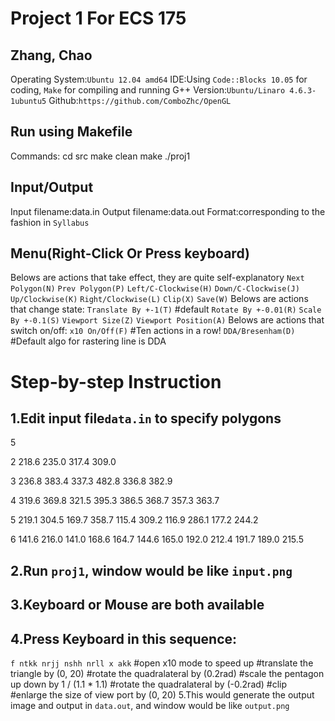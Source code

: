 Project 1 For ECS 175
=====================
Zhang, Chao
-----------
Operating System:`Ubuntu 12.04 amd64`
IDE:Using `Code::Blocks 10.05` for coding, `Make` for compiling and running
G++ Version:`Ubuntu/Linaro 4.6.3-1ubuntu5`
Github:`https://github.com/ComboZhc/OpenGL`

Run using Makefile
------------------
Commands:
cd src
make clean
make
./proj1

Input/Output
------------
Input filename:data.in
Output filename:data.out
Format:corresponding to the fashion in `Syllabus`

Menu(Right-Click Or Press keyboard)
-----------------
Belows are actions that take effect, they are quite self-explanatory
`Next Polygon(N)`
`Prev Polygon(P)`
`Left/C-Clockwise(H)`
`Down/C-Clockwise(J)`
`Up/Clockwise(K)`
`Right/Clockwise(L)`
`Clip(X)`
`Save(W)`
Belows are actions that change state:
`Translate By +-1(T)` #default
`Rotate By +-0.01(R)`
`Scale By +-0.1(S)`
`Viewport Size(Z)`
`Viewport Position(A)`
Belows are actions that switch on/off:
`x10 On/Off(F)` #Ten actions in a row!
`DDA/Bresenham(D)` #Default algo for rastering line is DDA


Step-by-step Instruction
========================
1.Edit input file`data.in` to specify polygons
----------------------------------
5

2
218.6 235.0
317.4 309.0

3
236.8 383.4
337.3 482.8
336.8 382.9

4
319.6 369.8
321.5 395.3
386.5 368.7
357.3 363.7

5
219.1 304.5
169.7 358.7
115.4 309.2
116.9 286.1
177.2 244.2

6
141.6 216.0
141.0 168.6
164.7 144.6
165.0 192.0
212.4 191.7
189.0 215.5

2.Run `proj1`, window would be like `input.png`
-----------------------------------------------
3.Keyboard or Mouse are both available
--------------------------------------
4.Press Keyboard in this sequence:
----------------------------------
`f ntkk nrjj nshh nrll x akk`
#open x10 mode to speed up
#translate the triangle by (0, 20)
#rotate the quadralateral by (0.2rad)
#scale the pentagon up down by 1 / (1.1 * 1.1)
#rotate the quadralateral by (-0.2rad)
#clip
#enlarge the size of view port by (0, 20)
5.This would generate the output image and output in `data.out`, and window would be like `output.png`



